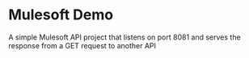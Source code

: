 # Mulesoft Demo
A simple Mulesoft API project that listens on port 8081 and serves the response from a GET request to another API
